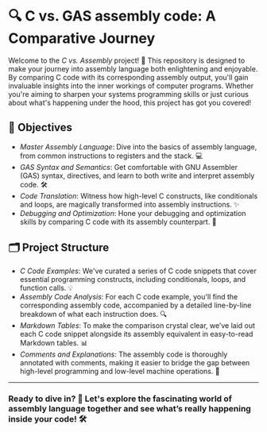 # 🔍 C vs. GAS assembly code: A Comparative Journey

Welcome to the *C vs. Assembly* project! 🚀 This repository is designed to make your journey into assembly language both enlightening and enjoyable. By comparing C code with its corresponding assembly output, you'll gain invaluable insights into the inner workings of computer programs. Whether you're aiming to sharpen your systems programming skills or just curious about what's happening under the hood, this project has got you covered!

## 🎯 Objectives

- *Master Assembly Language*: Dive into the basics of assembly language, from common instructions to registers and the stack. 💻
- *GAS Syntax and Semantics*: Get comfortable with GNU Assembler (GAS) syntax, directives, and learn to both write and interpret assembly code. 🛠
- *Code Translation*: Witness how high-level C constructs, like conditionals and loops, are magically transformed into assembly instructions. ✨
- *Debugging and Optimization*: Hone your debugging and optimization skills by comparing C code with its assembly counterpart. 🧠

## 🗂 Project Structure

- *C Code Examples*: We've curated a series of C code snippets that cover essential programming constructs, including conditionals, loops, and function calls. 💡
- *Assembly Code Analysis*: For each C code example, you'll find the corresponding assembly code, accompanied by a detailed line-by-line breakdown of what each instruction does. 🔍
- *Markdown Tables*: To make the comparison crystal clear, we’ve laid out each C code snippet alongside its assembly equivalent in easy-to-read Markdown tables. 📊
- *Comments and Explanations*: The assembly code is thoroughly annotated with comments, making it easier to bridge the gap between high-level programming and low-level machine operations. 📝

---

### Ready to dive in? 🌊 Let's explore the fascinating world of assembly language together and see what’s really happening inside your code! 🛠
